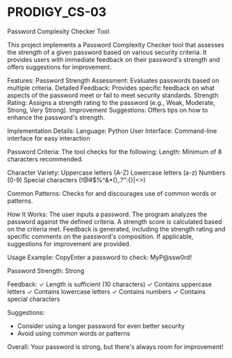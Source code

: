 # PRODIGY_CS-03
Password Complexity Checker Tool

This project implements a Password Complexity Checker tool that assesses the strength of a given password based on various security criteria. It provides users with immediate feedback on their password's strength and offers suggestions for improvement.

Features:
Password Strength Assessment: Evaluates passwords based on multiple criteria.
Detailed Feedback: Provides specific feedback on what aspects of the password meet or fail to meet security standards.
Strength Rating: Assigns a strength rating to the password (e.g., Weak, Moderate, Strong, Very Strong).
Improvement Suggestions: Offers tips on how to enhance the password's strength.

Implementation Details:
Language: Python
User Interface: Command-line interface for easy interaction

Password Criteria:
The tool checks for the following:
Length: Minimum of 8 characters recommended.

Character Variety:
Uppercase letters (A-Z)
Lowercase letters (a-z)
Numbers (0-9)
Special characters (!@#$%^&*(),.?":{}|<>)

Common Patterns: Checks for and discourages use of common words or patterns.

How It Works:
The user inputs a password.
The program analyzes the password against the defined criteria.
A strength score is calculated based on the criteria met.
Feedback is generated, including the strength rating and specific comments on the password's composition.
If applicable, suggestions for improvement are provided.

Usage Example:
CopyEnter a password to check: MyP@ssw0rd!

Password Strength: Strong

Feedback:
✓ Length is sufficient (10 characters)
✓ Contains uppercase letters
✓ Contains lowercase letters
✓ Contains numbers
✓ Contains special characters

Suggestions:
- Consider using a longer password for even better security
- Avoid using common words or patterns

Overall: Your password is strong, but there's always room for improvement!
